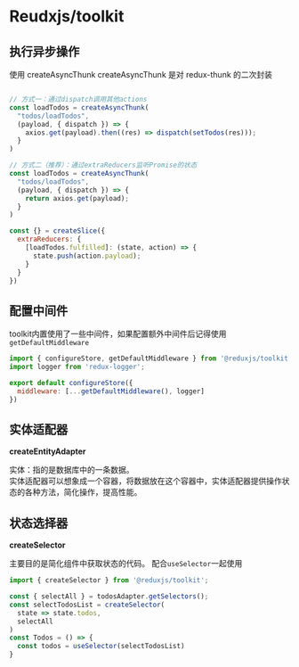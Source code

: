 # Reudxjs/toolkit

## 执行异步操作

使用 createAsyncThunk
createAsyncThunk 是对 redux-thunk 的二次封装

```js

// 方式一：通过dispatch调用其他actions
const loadTodos = createAsyncThunk(
  "todos/loadTodos",
  (payload, { dispatch }) => {
    axios.get(payload).then((res) => dispatch(setTodos(res)));
  }
)

// 方式二（推荐）：通过extraReducers监听Promise的状态
const loadTodos = createAsyncThunk(
  "todos/loadTodos",
  (payload, { dispatch }) => {
    return axios.get(payload);
  }
)

const {} = createSlice({
  extraReducers: {
    [loadTodos.fulfilled]: (state, action) => {
      state.push(action.payload);
    }
  }
})
```


## 配置中间件 
toolkit内置使用了一些中间件，如果配置额外中间件后记得使用`getDefaultMiddleware`

```js
import { configureStore, getDefaultMiddleware } from '@reduxjs/toolkit';
import logger from 'redux-logger';

export default configureStore({
  middleware: [...getDefaultMiddleware(), logger]
})
```

## 实体适配器

**createEntityAdapter**

实体：指的是数据库中的一条数据。  
实体适配器可以想象成一个容器，将数据放在这个容器中，实体适配器提供操作状态的各种方法，简化操作，提高性能。

## 状态选择器

**createSelector**

主要目的是简化组件中获取状态的代码。
配合`useSelector`一起使用

```js
import { createSelector } from '@reduxjs/toolkit';

const { selectAll } = todosAdapter.getSelectors();
const selectTodosList = createSelector(
  state => state.todos,
  selectAll
)
const Todos = () => {
  const todos = useSelector(selectTodosList)
}
```